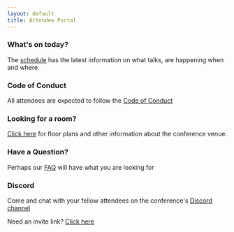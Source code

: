 ```yaml
---
layout: default
title: Attendee Portal
---
```


<div class="row">

  <div class="box box_blue">
    <h3>What's on today?</h3>
    <p>
        The
        <a href="https://pretalx.com/pyconuk-2023/schedule/">schedule</a>
        has the latest information on what talks, are happening when and where.
    </p>
  </div>

  <div class="box box_red">
    <h3>Code of Conduct</h3>
    <p>
      All attendees are expected to follow the
      <a href="/code-of-conduct/">Code of Conduct</a>
    </p>
  </div>

  <div class="box box_yellow">
    <h3>Looking for a room?</h3>
    <p>
      <a href="/venue/">Click here</a>
      for floor plans and other information about the conference venue.
    </p>
  </div>

</div>

<div class="row">

  <div class="box box_red">
    <h3>Have a Question?</h3>
    <p>
      Perhaps our
      <a href="/faq/">FAQ</a>
      will have what you are looking for
    </p>
  </div>

  <div class="box box_blue">
    <h3>Discord</h3>
    <p>
      Come and chat with your fellow attendees on the conference's
      <a href="https://discord.com/channels/1047085855958900776/1047085856554483784">Discord channel</a>
    </p>
    <p>
      Need an invite link?
      <a href="#">Click here</a>
    </p>
  </div>

</div>